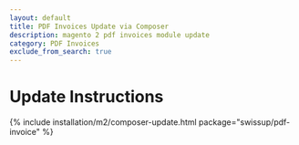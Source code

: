 ```yaml
---
layout: default
title: PDF Invoices Update via Composer
description: magento 2 pdf invoices module update
category: PDF Invoices
exclude_from_search: true
---
```


# Update Instructions

{% include installation/m2/composer-update.html package="swissup/pdf-invoice" %}
